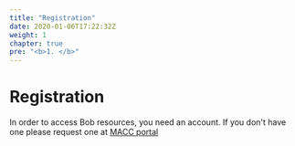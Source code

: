 ```yaml
---
title: "Registration"
date: 2020-01-06T17:22:32Z
weight: 1
chapter: true
pre: "<b>1. </b>"
---
```


# Registration
In order to access Bob resources, you need an account. If you don't have one please request one at [MACC portal](https://portal.macc.fccn.pt/account-request)






